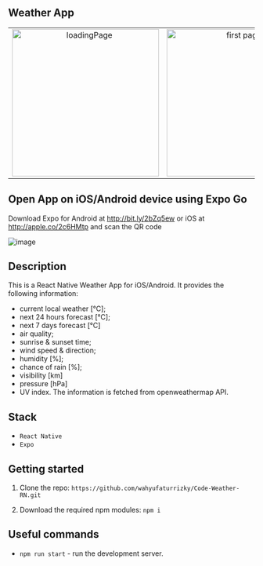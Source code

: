 ## Weather App

<table style="border-collapse: collapse;border-style:hidden;">
  <tr>
    <td align="center"><img src="https://user-images.githubusercontent.com/70764046/110363786-e4cc8800-803a-11eb-97d1-eb3c3caa53ed.png" width="300px;" alt=" loadingPage"/></td>
      <td align="center"><img src="https://user-images.githubusercontent.com/70764046/110365487-02025600-803d-11eb-9c2b-fa1dbc126b54.png" width="300px;" alt=" first page"/></td>
          <td align="center"><img src="https://user-images.githubusercontent.com/70764046/110365895-7d640780-803d-11eb-840c-9daffbc5a13e.png" width="300px;" alt=" second page"/></td>

  </tr>
</table>

## Open App on iOS/Android device using Expo Go

Download Expo for Android at http://bit.ly/2bZq5ew or iOS at http://apple.co/2c6HMtp and scan the QR code

![image](https://user-images.githubusercontent.com/70764046/110367012-092a6380-803f-11eb-9a94-cc610c8d5079.png)

## Description

This is a React Native Weather App for iOS/Android. It provides the following information:

- current local weather [°C];
- next 24 hours forecast [°C];
- next 7 days forecast [°C]
- air quality;
- sunrise & sunset time;
- wind speed & direction;
- humidity [%];
- chance of rain [%];
- visibility [km]
- pressure [hPa]
- UV index.
  The information is fetched from openweathermap API.

## Stack

- `React Native`
- `Expo`

## Getting started

1. Clone the repo: `https://github.com/wahyufaturrizky/Code-Weather-RN.git`

2. Download the required npm modules: `npm i`

## Useful commands

- `npm run start` - run the development server.
